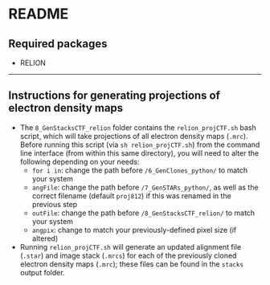 # README
## Required packages
- RELION

---

## Instructions for generating projections of electron density maps
- The `8_GenStacksCTF_relion` folder contains the `relion_projCTF.sh` bash script, which will take projections of all electron density maps (`.mrc`). Before running this script (via `sh relion_projCTF.sh`) from the command line interface (from within this same directory), you will need to alter the following depending on your needs:
  - `for i in`: change the path before `/6_GenClones_python/` to match your system
  - `angFile`: change the path before `/7_GenSTARs_python/`, as well as the correct filename (default `proj812`) if this was renamed in the previous step
  - `outFile`: change the path before `/8_GenStacksCTF_relion/` to match your system
  - `angpix`: change to match your previously-defined pixel size (if altered)
- Running `relion_projCTF.sh` will generate an updated alignment file (`.star`) and image stack (`.mrcs`) for each of the previously cloned electron density maps (`.mrc`); these files can be found in the `stacks` output folder.
